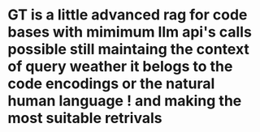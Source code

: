 # GT is a little advanced rag for code bases with mimimum  llm api's  calls possible still maintaing the context of query weather it belogs to the code encodings or the natural human language ! and making the most suitable retrivals
